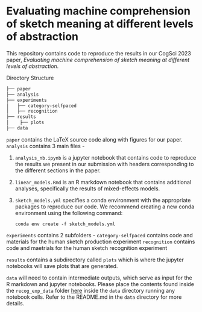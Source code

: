 # Evaluating machine comprehension of sketch meaning at different levels of abstraction

This repository contains code to reproduce the results in our CogSci 2023 paper, *Evaluating machine comprehension of sketch meaning at different levels of
abstraction*.

Directory Structure

```bash
├── paper
├── analysis
├── experiments
│   ├── category-selfpaced  
│   ├── recognition
├── results
│    ├── plots
├── data

```
`paper` contains the LaTeX source code along with figures for our paper.
`analysis` contains 3 main files -
1. `analysis_nb.ipynb` is a jupyter notebook that contains code to reproduce the results we present in our submission with headers corresponding to the different sections in the paper.
2. `linear_models.Rmd` is an R markdown notebook that contains additional analyses, specifically the results of mixed-effects models.
3. `sketch_models.yml` specifies a conda environment with the appropriate packages to reproduce our code. We recommend creating a new conda environment using the following command:
   
   ```
   conda env create -f sketch_models.yml
   ```
`experiments` contains 2 subfolders -
`category-selfpaced` contains code and materials for the human sketch production experiment
`recognition` contains code and maetrials for the human sketch recognition experiment

`results` contains a subdirectory called `plots` which is where the jupyter notebooks will save plots that are generated.

`data` will need to contain intermediate outputs, which serve as input for the R markdown and jupyter notebooks. Please place the contents found inside the `recog_exp_data` folder <a href="https://www.dropbox.com/scl/fo/2oqncsagow0k7sbn52pd1/h?dl=0&rlkey=i7ezf9lezft7o0amawb24zlvd" target="_blank">here</a>
 inside the `data` directory running any notebook cells. Refer to the README.md in the `data` directory for more details.


